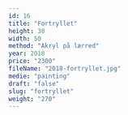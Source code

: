 ```yaml
---
id: 16
title: "Fortryllet"
height: 30
width: 50
method: "Akryl på lærred"
year: 2018
price: "2300"
fileName: "2018-fortryllet.jpg"
medie: "painting"
draft: "false"
slug: "fortryllet"
weight: "270"
---
```

